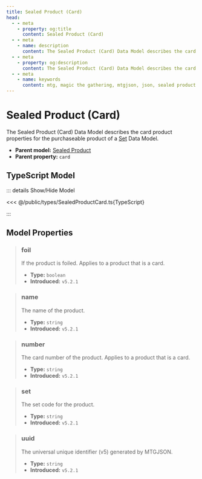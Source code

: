 ```yaml
---
title: Sealed Product (Card)
head:
  - - meta
    - property: og:title
      content: Sealed Product (Card)
  - - meta
    - name: description
      content: The Sealed Product (Card) Data Model describes the card product properties for the purchaseable product of a Set Data Model.
  - - meta
    - property: og:description
      content: The Sealed Product (Card) Data Model describes the card product properties for the purchaseable product of a Set Data Model.
  - - meta
    - name: keywords
      content: mtg, magic the gathering, mtgjson, json, sealed product card
---
```


# Sealed Product (Card)

The Sealed Product (Card) Data Model describes the card product properties for the purchaseable product of a [Set](/data-models/set/) Data Model.

- **Parent model:** [Sealed Product](/data-models/sealed-product/)
- **Parent property:** `card`

## TypeScript Model

::: details Show/Hide Model

<<< @/public/types/SealedProductCard.ts{TypeScript}

:::

## Model Properties

> ### foil
>
> If the product is foiled. Applies to a product that is a card.
>
> - **Type:** `boolean`
> - **Introduced:** `v5.2.1`

> ### name
>
> The name of the product.
>
> - **Type:** `string`
> - **Introduced:** `v5.2.1`

> ### number
>
> The card number of the product. Applies to a product that is a card.
>
> - **Type:** `string`
> - **Introduced:** `v5.2.1`

> ### set
>
> The set code for the product.
>
> - **Type:** `string`
> - **Introduced:** `v5.2.1`

> ### uuid
>
> The universal unique identifier (v5) generated by MTGJSON.
>
> - **Type:** `string`
> - **Introduced:** `v5.2.1`
